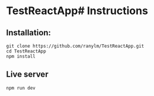 # TestReactApp# Instructions

## Installation:

```
git clone https://github.com/ranylm/TestReactApp.git
cd TestReactApp
npm install
```

## Live server

```
npm run dev
```
